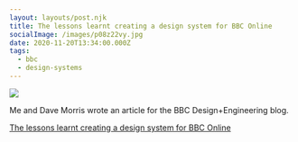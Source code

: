 ```yaml
---
layout: layouts/post.njk
title: The lessons learnt creating a design system for BBC Online
socialImage: /images/p08z22vy.jpg
date: 2020-11-20T13:34:00.000Z
tags:
  - bbc
  - design-systems
---
```


![](/images/p08z22vy.jpg)

Me and Dave Morris wrote an article for the BBC Design+Engineering blog.

[The lessons learnt creating a design system for BBC Online](https://medium.com/bbc-design-engineering/the-lessons-learnt-creating-a-design-system-for-bbc-online-38625885870e)
